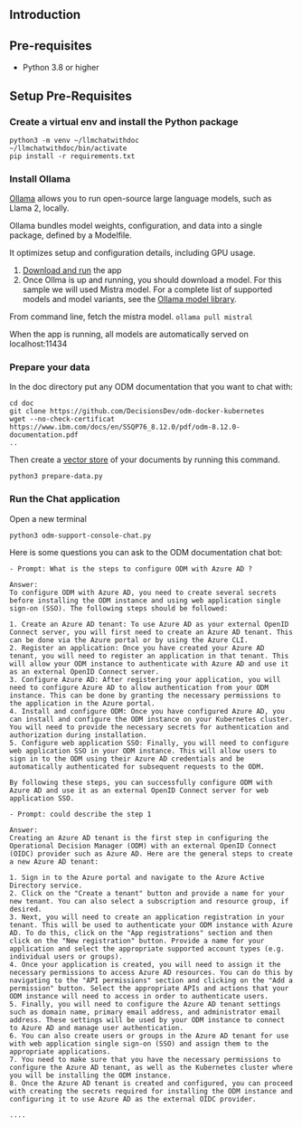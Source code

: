 ## Introduction 


## Pre-requisites
  * Python 3.8 or higher

## Setup Pre-Requisites

### Create a virtual env and install the Python package
```shell
python3 -m venv ~/llmchatwithdoc
~/llmchatwithdoc/bin/activate
pip install -r requirements.txt
```

### Install Ollama
[Ollama](https://ollama.ai/) allows you to run open-source large language models, such as Llama 2, locally.

Ollama bundles model weights, configuration, and data into a single package, defined by a Modelfile.

It optimizes setup and configuration details, including GPU usage.

1. [Download and run](https://ollama.ai/download) the app
2. Once Ollma is up and running, you should download a model. For this sample we will used Mistra model.
For a complete list of supported models and model variants, see the [Ollama model library](https://ollama.ai/library).

From command line, fetch the mistra model.
```ollama pull mistral```

When the app is running, all models are automatically served on localhost:11434

### Prepare your data

In the doc directory put any ODM documentation that you want to chat with:
```shell
cd doc
git clone https://github.com/DecisionsDev/odm-docker-kubernetes
wget --no-check-certificat https://www.ibm.com/docs/en/SSQP76_8.12.0/pdf/odm-8.12.0-documentation.pdf
..
```

Then create a [vector store](https://js.langchain.com/docs/modules/data_connection/vectorstores/) of your documents by running this command.
```shell
python3 prepare-data.py                      
```

### Run the Chat application

Open a new terminal
```shell
python3 odm-support-console-chat.py
```

Here is some questions you can ask to the ODM documentation chat bot:

```text
- Prompt: What is the steps to configure ODM with Azure AD ?

Answer:
To configure ODM with Azure AD, you need to create several secrets before installing the ODM instance and using web application single sign-on (SSO). The following steps should be followed:

1. Create an Azure AD tenant: To use Azure AD as your external OpenID Connect server, you will first need to create an Azure AD tenant. This can be done via the Azure portal or by using the Azure CLI.
2. Register an application: Once you have created your Azure AD tenant, you will need to register an application in that tenant. This will allow your ODM instance to authenticate with Azure AD and use it as an external OpenID Connect server.
3. Configure Azure AD: After registering your application, you will need to configure Azure AD to allow authentication from your ODM instance. This can be done by granting the necessary permissions to the application in the Azure portal.
4. Install and configure ODM: Once you have configured Azure AD, you can install and configure the ODM instance on your Kubernetes cluster. You will need to provide the necessary secrets for authentication and authorization during installation.
5. Configure web application SSO: Finally, you will need to configure web application SSO in your ODM instance. This will allow users to sign in to the ODM using their Azure AD credentials and be automatically authenticated for subsequent requests to the ODM.

By following these steps, you can successfully configure ODM with Azure AD and use it as an external OpenID Connect server for web application SSO.

- Prompt: could describe the step 1

Answer:
Creating an Azure AD tenant is the first step in configuring the Operational Decision Manager (ODM) with an external OpenID Connect (OIDC) provider such as Azure AD. Here are the general steps to create a new Azure AD tenant:

1. Sign in to the Azure portal and navigate to the Azure Active Directory service.
2. Click on the "Create a tenant" button and provide a name for your new tenant. You can also select a subscription and resource group, if desired.
3. Next, you will need to create an application registration in your tenant. This will be used to authenticate your ODM instance with Azure AD. To do this, click on the "App registrations" section and then click on the "New registration" button. Provide a name for your application and select the appropriate supported account types (e.g. individual users or groups).
4. Once your application is created, you will need to assign it the necessary permissions to access Azure AD resources. You can do this by navigating to the "API permissions" section and clicking on the "Add a permission" button. Select the appropriate APIs and actions that your ODM instance will need to access in order to authenticate users.
5. Finally, you will need to configure the Azure AD tenant settings such as domain name, primary email address, and administrator email address. These settings will be used by your ODM instance to connect to Azure AD and manage user authentication.
6. You can also create users or groups in the Azure AD tenant for use with web application single sign-on (SSO) and assign them to the appropriate applications.
7. You need to make sure that you have the necessary permissions to configure the Azure AD tenant, as well as the Kubernetes cluster where you will be installing the ODM instance.
8. Once the Azure AD tenant is created and configured, you can proceed with creating the secrets required for installing the ODM instance and configuring it to use Azure AD as the external OIDC provider.

....
```
